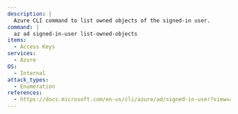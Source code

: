 ```yaml
---
description: |
  Azure CLI command to list owned objects of the signed-in user.
command: |
  az ad signed-in-user list-owned-objects
items:
  - Access Keys
services:
  - Azure
OS:
  - Internal
attack_types:
  - Enumeration
references:
  - https://docs.microsoft.com/en-us/cli/azure/ad/signed-in-user?view=azure-cli-latest
---
```

